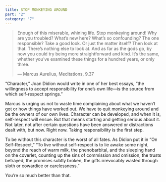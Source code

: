 ```yaml
---
title: STOP MONKEYING AROUND
part: "2"
category: "7"
---
```


> Enough of this miserable, whining life. Stop monkeying around! Why are you troubled? What’s new here? What’s so confounding? The one responsible? Take a good look. Or just the matter itself? Then look at that. There’s nothing else to look at. And as far as the gods go, by now you could try being more straightforward and kind. It’s the same, whether you’ve examined these things for a hundred years, or only three.
>
> — Marcus Aurelius, Meditations, 9.37

“Character,” Joan Didion would write in one of her best essays, “the willingness to accept responsibility for one’s own life—is the source from which self-respect springs.”

Marcus is urging us not to waste time complaining about what we haven’t got or how things have worked out. We have to quit monkeying around and be the owners of our own lives. Character can be developed, and when it is, self-respect will ensue. But that means starting and getting serious about it. Not later, not after certain questions have been answered or distractions dealt with, but now. Right now. Taking responsibility is the first step.

To be without this character is the worst of all fates. As Didion put it in “On Self-Respect,” “To live without self-respect is to lie awake some night, beyond the reach of warm milk, the phenobarbital, and the sleeping hand on the coverlet, counting up the sins of commission and omission, the trusts betrayed, the promises subtly broken, the gifts irrevocably wasted through sloth or cowardice or carelessness.”

You’re so much better than that.
